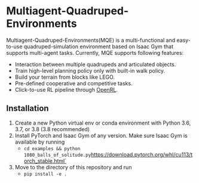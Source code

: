 # Multiagent-Quadruped-Environments

Multiagent-Quadruped-Environments(MQE) is a multi-functional and easy-to-use quadruped-simulation environment based on Isaac Gym that supports multi-agent tasks. Currently, MQE supports following features:

* Interaction between multiple quadrupeds and articulated objects.
* Train high-level planning policy only with built-in walk policy.
* Build your terrain from blocks like LEGO.
* Pre-defined cooperative and competitive tasks.
* Click-to-use RL pipeline through [OpenRL](https://github.com/OpenRL-Lab/openrl).

## Installation ##
1. Create a new Python virtual env or conda environment with Python 3.6, 3.7, or 3.8 (3.8 recommended)
2. Install PyTorch and Isaac Gym of any version. Make sure Isaac Gym is available by running
    - `cd examples && python 1080_balls_of_solitude.py`https://download.pytorch.org/whl/cu113/torch_stable.html`
3. Move to the directory of this repository and run
   - `pip install -e .`
